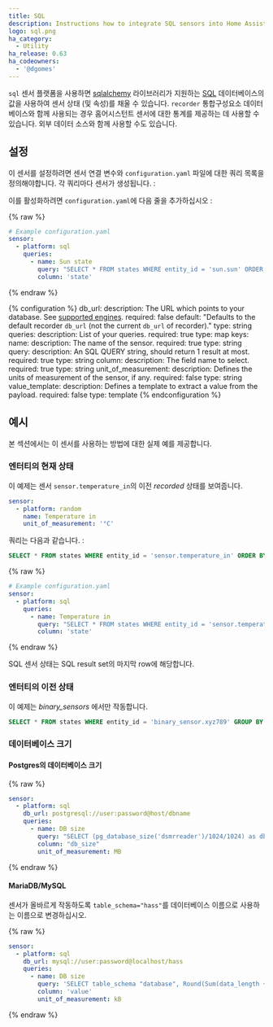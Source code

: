 ```yaml
---
title: SQL
description: Instructions how to integrate SQL sensors into Home Assistant.
logo: sql.png
ha_category:
  - Utility
ha_release: 0.63
ha_codeowners:
  - '@dgomes'
---
```


`sql` 센서 플랫폼을 사용하면 [sqlalchemy](https://www.sqlalchemy.org) 라이브러리가 지원하는 [SQL](https://en.wikipedia.org/wiki/SQL) 데이터베이스의 값을 사용하여 센서 상태 (및 속성)를 채울 수 있습니다. `recorder` 통합구성요소 데이터베이스와 함께 사용되는 경우 홈어시스턴트 센서에 대한 통계를 제공하는 데 사용할 수 있습니다. 외부 데이터 소스와 함께 사용할 수도 있습니다.

## 설정

이 센서를 설정하려면 센서 연결 변수와 `configuration.yaml` 파일에 대한 쿼리 목록을 정의해야합니다. 각 쿼리마다 센서가 생성됩니다. :

이를 활성화하려면 `configuration.yaml`에 다음 줄을 추가하십시오 :

{% raw %}
```yaml
# Example configuration.yaml
sensor:
  - platform: sql
    queries:
      - name: Sun state
        query: "SELECT * FROM states WHERE entity_id = 'sun.sun' ORDER BY state_id DESC LIMIT 1;"
        column: 'state'
```
{% endraw %}

{% configuration %}
db_url:
  description: The URL which points to your database. See [supported engines](/integrations/recorder/#custom-database-engines).
  required: false
  default: "Defaults to the default recorder `db_url` (not the current `db_url` of recorder)."
  type: string
queries:
  description: List of your queries.
  required: true
  type: map
  keys:
    name:
      description: The name of the sensor.
      required: true
      type: string
    query:
      description: An SQL QUERY string, should return 1 result at most.
      required: true
      type: string
    column:
      description: The field name to select.
      required: true
      type: string
    unit_of_measurement:
      description: Defines the units of measurement of the sensor, if any.
      required: false
      type: string
    value_template:
      description: Defines a template to extract a value from the payload.
      required: false
      type: template
{% endconfiguration %}

## 예시

본 섹션에서는 이 센서를 사용하는 방법에 대한 실제 예를 제공합니다.

### 엔터티의 현재 상태

이 예제는 센서 `sensor.temperature_in`의 이전 *recorded* 상태를 보여줍니다.

```yaml
sensor:
  - platform: random
    name: Temperature in
    unit_of_measurement: '°C'
```

쿼리는 다음과 같습니다. :

```sql
SELECT * FROM states WHERE entity_id = 'sensor.temperature_in' ORDER BY state_id DESC LIMIT 1;
```

{% raw %}
```yaml
# Example configuration.yaml
sensor:
  - platform: sql
    queries:
      - name: Temperature in
        query: "SELECT * FROM states WHERE entity_id = 'sensor.temperature_in' ORDER BY state_id DESC LIMIT 1;"
        column: 'state'
```
{% endraw %}

SQL 센서 상태는 SQL result set의 마지막 row에 해당합니다.

### 엔터티의 이전 상태

이 예제는 *binary_sensors* 에서만 작동합니다.

```sql
SELECT * FROM states WHERE entity_id = 'binary_sensor.xyz789' GROUP BY state ORDER BY last_changed DESC LIMIT 1;
```

### 데이터베이스 크기

#### Postgres의 데이터베이스 크기

{% raw %}
```yaml
sensor:
  - platform: sql
    db_url: postgresql://user:password@host/dbname
    queries:
      - name: DB size
        query: "SELECT (pg_database_size('dsmrreader')/1024/1024) as db_size;"
        column: "db_size"
        unit_of_measurement: MB
```
{% endraw %}

#### MariaDB/MySQL

센서가 올바르게 작동하도록 `table_schema="hass"`를 데이터베이스 이름으로 사용하는 이름으로 변경하십시오.

{% raw %}
```yaml
sensor:
  - platform: sql
    db_url: mysql://user:password@localhost/hass
    queries:
      - name: DB size
        query: 'SELECT table_schema "database", Round(Sum(data_length + index_length) / 1024, 1) "value" FROM information_schema.tables WHERE table_schema="hass" GROUP BY table_schema;'
        column: 'value'
        unit_of_measurement: kB
```
{% endraw %}
